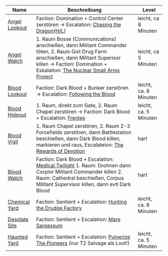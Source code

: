 |Name|Beschreibung|Level|
|---|---|---|
|[Angel Lookout](http://de.sistersprobe.wikia.com/wiki/Angel_Lookout)|Faction: <span class="orange">Domination</span> + Control Center zerstören -> Escalation: [Chasing the Dragon(H/L)](http://de.sistersprobe.wikia.com/wiki/Chasing_the_Dragon)|leicht, ca 8 Minuten|
|[Angel Watch](http://de.sistersprobe.wikia.com/wiki/Angel_Watch)|1. Raum Bosse (Communications) anschießen, dann Militant Commander töten, 2. Raum Gist Drug Farm anschießen, dann Militant Superisor killen -> Faction: <span class="orange">Domination</span> + Eskalation: [The Nuclear Small Arms Project](http://de.sistersprobe.wikia.com/wiki/The_Nuclear_Small_Arms_Project)|leicht, ca 5 Minuten|
|[Blood Lookout](http://de.sistersprobe.wikia.com/wiki/Blood_Lookout)|Faction: <span class="orange">Dark Blood</span> + Bunker zerstören -> Escalation: [Following the Blood](http://de.sistersprobe.wikia.com/wiki/Following_the_Blood)|leicht, ca. 8 Minuten|
|[Blood Hideout](http://de.sistersprobe.wikia.com/wiki/Blood_Hideout)|1. Raum, direkt zum Gate, 2. Raum Chapel zerstören -> Faction: <span class="orange">Dark Blood</span> + Escalation: [Frentex](http://de.sistersprobe.wikia.com/wiki/Frentex)|leicht, ca. 5 Minuten|
|[Blood Vigil](http://de.sistersprobe.wikia.com/wiki/Blood_Vigil)|1. Raum Chapel zerstören, 2. Raum 2-3 Forcefields zerstören, dann Battlestation beschießen, dann <span class="green">Dark Blood</span> killen, markieren und raus, Escalateion: [The Rewards of Devotion](http://de.sistersprobe.wikia.com/wiki/The_Rewards_of_Devotion)|hart|
|[Blood Watch](http://de.sistersprobe.wikia.com/wiki/Blood_Watch)|Faction: <span class="orange">Dark Blood</span> + Escalation: [Medical Twilight](http://de.sistersprobe.wikia.com/wiki/Medical_Twilight) 1. Raum: Drohnen dann Corpior Militant Commander killen 2. Raum: Cathedral beschießen, Corpus Militant Supervisor killen, dann evtl Dark Blood|hart|
|[Chemical Yard](http://de.sistersprobe.wikia.com/wiki/Chemical_Yard)|Faction: <span class="green">Sentient</span> + Escalation: [Hunting the Drudge Factory](http://de.sistersprobe.wikia.com/wiki/Hunting_the_Drudge_Factory)|leicht, ca. 8 Minuten|
|[Desolate Site](http://de.sistersprobe.wikia.com/wiki/Desolate_Site)|Faction: <span class="green">Sentient</span> + Escalation: [Mare Sargassum](http://de.sistersprobe.wikia.com/wiki/Mare_Sargassum)||
|[Haunted Yard](http://de.sistersprobe.wikia.com/wiki/Haunted_Yard)|Faction: <span class="green">Sentient</span> + Escalation: [Pulverize The Pioneers](http://de.sistersprobe.wikia.com/wiki/Pulverize_The_Pioneers) (nur T2 Salvage als Loot!)|leicht, ca. 5 Minuten|
